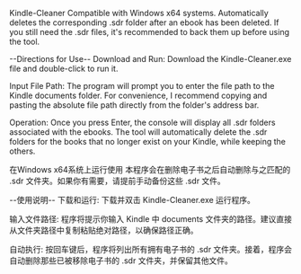 Kindle-Cleaner
Compatible with Windows x64 systems.
Automatically deletes the corresponding .sdr folder after an ebook has been deleted.
If you still need the .sdr files, it's recommended to back them up before using the tool.



--Directions for Use--
Download and Run:
Download the Kindle-Cleaner.exe file and double-click to run it.

Input File Path:
The program will prompt you to enter the file path to the Kindle documents folder. For convenience, I recommend copying and pasting the absolute file path directly from the folder's address bar.

Operation:
Once you press Enter, the console will display all .sdr folders associated with the ebooks. The tool will automatically delete the .sdr folders for the books that no longer exist on your Kindle, while keeping the others.


在Windows x64系统上运行使用
本程序会在删除电子书之后自动删除与之匹配的 .sdr 文件夹。如果你有需要，请提前手动备份这些 .sdr 文件。

--使用说明--
下载和运行:
下载并双击 Kindle-Cleaner.exe 运行程序。

输入文件路径:
程序将提示你输入 Kindle 中 documents 文件夹的路径。建议直接从文件夹路径中复制粘贴绝对路径，以确保路径正确。

自动执行:
按回车键后，程序将列出所有拥有电子书的 .sdr 文件夹。接着，程序会自动删除那些已被移除电子书的 .sdr 文件夹，并保留其他文件。

